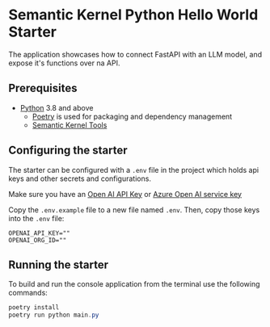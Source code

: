 # Semantic Kernel Python Hello World Starter

The application showcases how to connect FastAPI with an LLM model, and expose it's functions over na API. 

## Prerequisites

- [Python](https://www.python.org/downloads/) 3.8 and above
  - [Poetry](https://python-poetry.org/) is used for packaging and dependency management
  - [Semantic Kernel Tools](https://marketplace.visualstudio.com/items?itemName=ms-semantic-kernel.semantic-kernel)

## Configuring the starter

The starter can be configured with a `.env` file in the project which holds api keys and other secrets and configurations.

Make sure you have an
[Open AI API Key](https://openai.com/api/) or
[Azure Open AI service key](https://learn.microsoft.com/azure/cognitive-services/openai/quickstart?pivots=rest-api)

Copy the `.env.example` file to a new file named `.env`. Then, copy those keys into the `.env` file:

```Press   ⇧   ⌘   V   to select the text fragment that you have previously copied to the clipboard.
OPENAI_API_KEY=""
OPENAI_ORG_ID=""
```

## Running the starter


To build and run the console application from the terminal use the following commands:

```powershell
poetry install
poetry run python main.py
```

